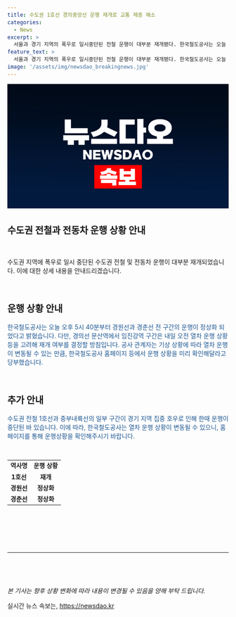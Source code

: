 ```yaml
---
title: 수도권 1호선 경의중앙선 운행 재개로 교통 체증 해소
categories:
  - News
excerpt: >
  서울과 경기 지역의 폭우로 일시중단된 전철 운행이 대부분 재개됐다. 한국철도공사는 오늘 오후 5시 40분부터 경원선과 경춘선 전 구간이 정상화됐다고 밝혔으며, 경의선은 내일 오전 재개 여부가 결정된다. 공사는 열차 운행 변동 가능성에 대비해 홈페이지를 통해 운행상황을 확인해달라고 당부했다. 한때 중단된 1호선과 중부내륙선 운행도 복구되었다.
feature_text: >
  서울과 경기 지역의 폭우로 일시중단된 전철 운행이 대부분 재개됐다. 한국철도공사는 오늘 오후 5시 40분부터 경원선과 경춘선 전 구간이 정상화됐다고 밝혔으며, 경의선은 내일 오전 재개 여부가 결정된다. 공사는 열차 운행 변동 가능성에 대비해 홈페이지를 통해 운행상황을 확인해달라고 당부했다. 한때 중단된 1호선과 중부내륙선 운행도 복구되었다.
image: '/assets/img/newsdao_breakingnews.jpg'
---
```


<p><img src="/assets/img/newsdao_breakingnews.jpg" alt="ranknews 속보" /></p>

<h2>수도권 전철과 전동차 운행 상황 안내</h2>

<p data-ke-size="size16">&nbsp;</p>

<p>수도권 지역에 폭우로 일시 중단된 수도권 전철 및 전동차 운행이 대부분 재개되었습니다. 이에 대한 상세 내용을 안내드리겠습니다.</p>

<p data-ke-size="size16">&nbsp;</p>

<h2 data-ke-size="size26">운행 상황 안내</h2>

<p class="content" style="color: #1a5490;">한국철도공사는 오늘 오후 5시 40분부터 경원선과 경춘선 전 구간의 운행이 정상화 되었다고 밝혔습니다. 다만, 경의선 문산역에서 임진강역 구간은 내일 오전 열차 운행 상황 등을 고려해 재개 여부를 결정할 방침입니다. 공사 관계자는 기상 상황에 따라 열차 운행이 변동될 수 있는 만큼, 한국철도공사 홈페이지 등에서 운행 상황을 미리 확인해달라고 당부했습니다.</p>

<p data-ke-size="size16">&nbsp;</p>

<h2 data-ke-size="size26">추가 안내</h2>

<p class="content" style="color: #1a5490;">수도권 전철 1호선과 중부내륙선의 일부 구간이 경기 지역 집중 호우로 인해 한때 운행이 중단된 바 있습니다. 이에 따라, 한국철도공사는 열차 운행 상황이 변동될 수 있으니, 홈페이지를 통해 운행상황을 확인해주시기 바랍니다.</p>

<p data-ke-size="size16">&nbsp;</p>

<table>
    <tbody>
        <tr>
            <td style="text-align: center; height: 17px;"><b>역사명</b></td>
            <td style="text-align: center; height: 17px;"><b>운행 상황</b></td>
        </tr>
        <tr>
            <td style="text-align: center; height: 17px;"><b>1호선</b></td>
            <td style="text-align: center; height: 17px;"><b>재개</b></td>
        </tr>
        <tr>
            <td style="text-align: center; height: 17px;"><b>경원선</b></td>
            <td style="text-align: center; height: 17px;"><b>정상화</b></td>
        </tr>
        <tr>
            <td style="text-align: center; height: 17px;"><b>경춘선</b></td>
            <td style="text-align: center; height: 17px;"><b>정상화</b></td>
        </tr>
    </tbody>
</table>

<p data-ke-size="size16">&nbsp;</p>

<p data-ke-size="size16">&nbsp;</p>

<p data-ke-size="size16">&nbsp;</p>

<hr>

<p data-ke-size="size16">&nbsp;</p>

<p data-ke-size="size16">&nbsp;</p>

<p><em>본 기사는 향후 상황 변화에 따라 내용이 변경될 수 있음을 양해 부탁 드립니다.</em></p>
실시간 뉴스 속보는, <a href="https://newsdao.kr" rel="dofollow">https://newsdao.kr</a>


